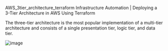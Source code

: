AWS_3tier_architecture_terraform
Infrastructure Automation | Deploying a 3-Tier Architecture in AWS Using Terraform

The three-tier architecture is the most popular implementation of a multi-tier architecture and consists of a single presentation tier, logic tier, and data tier.

![image](https://github.com/pramodpunnuche28april/Terraform-aws-three-tier/assets/116082895/c228ce26-2f04-414e-9baa-2c7a24f13f3a)
